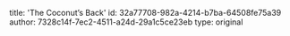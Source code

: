 title: 'The Coconut’s Back'
id: 32a77708-982a-4214-b7ba-64508fe75a39
author: 7328c14f-7ec2-4511-a24d-29a1c5ce23eb
type: original
